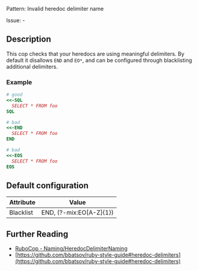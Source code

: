 Pattern: Invalid heredoc delimiter name

Issue: -

## Description

This cop checks that your heredocs are using meaningful delimiters.
By default it disallows `END` and `EO*`, and can be configured through
blacklisting additional delimiters.

### Example

```ruby
# good
<<-SQL
  SELECT * FROM foo
SQL

# bad
<<-END
  SELECT * FROM foo
END

# bad
<<-EOS
  SELECT * FROM foo
EOS
```

## Default configuration

Attribute | Value
--- | ---
Blacklist | END, (?-mix:EO[A-Z]{1})

## Further Reading

* [RuboCop - Naming/HeredocDelimiterNaming](https://rubocop.readthedocs.io/en/latest/cops_naming/#namingheredocdelimiternaming)
* [https://github.com/bbatsov/ruby-style-guide#heredoc-delimiters](https://github.com/bbatsov/ruby-style-guide#heredoc-delimiters)
